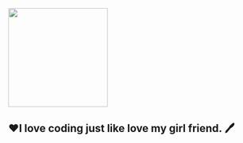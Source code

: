 <img src="https://mp-0421f619-cbb4-4191-a37b-c9ef96e4ec23.cdn.bspapp.com/soup/img/xiaochengxu-er.jpg" style="width: 200px">

<h2>❤️I love coding just like love my girl friend.&nbsp;🖊️</h2>

